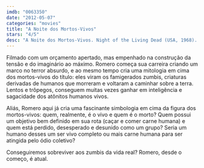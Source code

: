 ```yaml
---
imdb: "0063350"
date: "2012-05-07"
categories: "movies"
title: "A Noite dos Mortos-Vivos"
stars: "4/5"
desc: "A Noite dos Mortos-Vivos. Night of the Living Dead (USA, 1968). Dirigido por George A. Romero. Escrito por John A. Russo, George A. Romero. Com Duane Jones, Judith O'Dea, Karl Hardman, Marilyn Eastman, Keith Wayne, Judith Ridley, Kyra Schon, Charles Craig, S. William Hinzman."
---
```

Filmado com um orçamento apertado, mas empenhado na construção da tensão e do imaginário ao máximo. Romero começa sua carreira criando um marco no terror absurdo, e ao mesmo tempo cria uma mitologia em cima dos mortos-vivos do título: eles viram os famigerados zumbis, criaturas derivadas de humanos que morreram e voltaram a caminhar sobre a terra. Lentos e trôpegos, conseguem muitas vezes ganhar em inteligência e sagacidade dos atônitos humanos vivos.

Aliás, Romero aqui já cria uma fascinante simbologia em cima da figura dos mortos-vivos: quem, realmente, é o vivo e quem é o morto? Quem possui um objetivo bem definido em sua rota (caçar e comer carne humana) e quem está perdido, desesperado e desunido como um grupo? Seria um humano desses um ser vivo completo ou mais carne humana para ser atingida pelo ódio coletivo?

Conseguiremos sobreviver aos zumbis da vida real? Romero, desde o começo, é atual.

